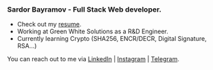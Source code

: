 ### Sardor Bayramov - Full Stack Web developer.

- Check out my [resume](https://github.com/Bayramooov/Bayramooov/blob/main/resume.md).
- Working at Green White Solutions as a R&D Engineer.
- Currently learning Crypto (SHA256, ENCR/DECR, Digital Signature, RSA...)

You can reach out to me via [LinkedIn](https://www.linkedin.com/in/sardorbayramov/) | [Instagram](https://www.instagram.com/_mr.sardor/) | [Telegram](https://t.me/Bayramov_S).
